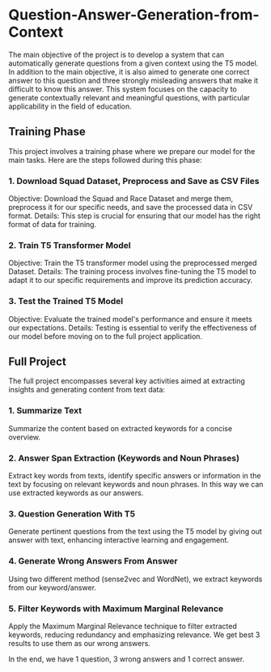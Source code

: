 # Question-Answer-Generation-from-Context
The main objective of the project is to develop a system that can automatically generate questions from a given context using the T5 model. In addition to the main objective, it is also aimed to generate one correct answer to this question and three strongly misleading answers that make it difficult to know this answer. This system focuses on the capacity to generate contextually relevant and meaningful questions, with particular applicability in the field of education.
## Training Phase

This project involves a training phase where we prepare our model for the main tasks. Here are the steps followed during this phase:
### 1. Download Squad Dataset, Preprocess and Save as CSV Files

Objective: Download the Squad and Race Dataset and merge them, preprocess it for our specific needs, and save the processed data in CSV format.
Details: This step is crucial for ensuring that our model has the right format of data for training.

### 2. Train T5 Transformer Model

Objective: Train the T5 transformer model using the preprocessed merged Dataset.
Details: The training process involves fine-tuning the T5 model to adapt it to our specific requirements and improve its prediction accuracy.

### 3. Test the Trained T5 Model

Objective: Evaluate the trained model's performance and ensure it meets our expectations.
Details: Testing is essential to verify the effectiveness of our model before moving on to the full project application.

## Full Project

The full project encompasses several key activities aimed at extracting insights and generating content from text data:
### 1. Summarize Text

Summarize the content based on extracted keywords for a concise overview.

### 2. Answer Span Extraction (Keywords and Noun Phrases)

Extract key words from texts, identify specific answers or information in the text by focusing on relevant keywords and noun phrases. In this way we can use extracted keywords as our answers. 

### 3. Question Generation With T5

Generate pertinent questions from the text using the T5 model by giving out answer with text, enhancing interactive learning and engagement.

### 4. Generate Wrong Answers From Answer

Using two different method (sense2vec and WordNet), we extract keywords from our keyword/answer. 

### 5. Filter Keywords with Maximum Marginal Relevance

Apply the Maximum Marginal Relevance technique to filter extracted keywords, reducing redundancy and emphasizing relevance. We get best 3 results to use them as our wrong answers.

In the end, we have 1 question, 3 wrong answers and 1 correct answer. 
